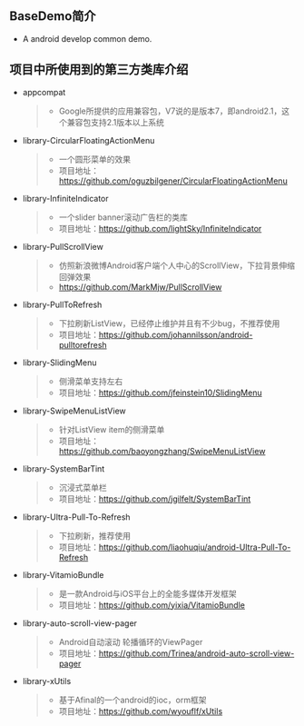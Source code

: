 ## BaseDemo简介
* A android develop common demo.

## 项目中所使用到的第三方类库介绍
* appcompat
	> * Google所提供的应用兼容包，V7说的是版本7，即android2.1，这个兼容包支持2.1版本以上系统

* library-CircularFloatingActionMenu
	> * 一个圆形菜单的效果
	> * 项目地址：https://github.com/oguzbilgener/CircularFloatingActionMenu

* library-InfiniteIndicator
	> * 一个slider banner滚动广告栏的类库
	> * 项目地址：https://github.com/lightSky/InfiniteIndicator

* library-PullScrollView
	> * 仿照新浪微博Android客户端个人中心的ScrollView，下拉背景伸缩回弹效果
	> * https://github.com/MarkMjw/PullScrollView

* library-PullToRefresh
	> * 下拉刷新ListView，已经停止维护并且有不少bug，不推荐使用
	> * 项目地址：https://github.com/johannilsson/android-pulltorefresh

* library-SlidingMenu
	> * 侧滑菜单支持左右
	> * 项目地址：https://github.com/jfeinstein10/SlidingMenu

* library-SwipeMenuListView
	> * 针对ListView item的侧滑菜单
	> * 项目地址：https://github.com/baoyongzhang/SwipeMenuListView

* library-SystemBarTint
	> * 沉浸式菜单栏
	> * 项目地址：https://github.com/jgilfelt/SystemBarTint

* library-Ultra-Pull-To-Refresh
	> * 下拉刷新，推荐使用
	> * 项目地址：https://github.com/liaohuqiu/android-Ultra-Pull-To-Refresh

* library-VitamioBundle
	> * 是一款Android与iOS平台上的全能多媒体开发框架
	> * 项目地址：https://github.com/yixia/VitamioBundle

* library-auto-scroll-view-pager	
	> * Android自动滚动 轮播循环的ViewPager
	> * 项目地址：https://github.com/Trinea/android-auto-scroll-view-pager

* library-xUtils
	> * 基于Afinal的一个android的ioc，orm框架
	> * 项目地址：https://github.com/wyouflf/xUtils

